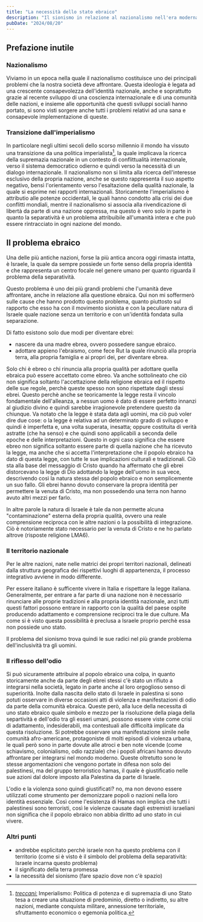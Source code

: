 ```yaml
---
title: "La necessità dello stato ebraico"
description: "Il sionismo in relazione al nazionalismo nell'era moderna e al problema della separatività"
pubDate: "2024/08/20"
---
```


## Prefazione inutile

### Nazionalismo

Viviamo in un epoca nella quale il nazionalismo costituisce uno dei principali
problemi che la nostra società deve affrontare. Questa ideologia è legata ad una
crescente consapevolezza dell'identità nazionale, anche e soprattutto grazie al
recente sviluppo di una coscienza internazionale e di una comunità delle
nazioni, e insieme alle opportunità che questi sviluppi sociali hanno portato,
si sono visti sorgere anche tutti i problemi relativi ad una sana e consapevole
implementazione di queste.

### Transizione dall'imperialismo

In particolare negli ultimi secoli dello scorso millennio il mondo ha vissuto
una transizione da una politica imperialista[^1], la quale implicava la ricerca
della supremazia nazionale in un contesto di conflittualità internazionale,
verso il sistema democratico odierno e quindi verso la necessità di un dialogo
internazionale. Il nazionalismo non si limita alla ricerca dell'interesse
esclusivo della propria nazione, anche se questo rappresenta il suo aspetto
negativo, bensì l'orientamento verso l'esaltazione della qualità nazionale, la
quale si esprime nei rapporti internazionali. Storicamente l'imperialismo è
attributio alle potenze occidentali, le quali hanno condotto alla crisi dei due
conflitti mondiali, mentre il nazionalismo si associa alla rivendicazione di
libertà da parte di una nazione oppressa, ma questo è vero solo in parte in
quanto la separatività è un problema attribuibile all'umanità intera e che può
essere rintracciato in ogni nazione del mondo.

## Il problema ebraico

Una delle più antiche nazioni, forse la più antica ancora oggi rimasta intatta,
è Israele, la quale da sempre possiede un forte senso della propria identità e
che rappresenta un centro focale nel genere umano per quanto riguarda il
problema della separatività.

Questo problema è uno dei più grandi problemi che l'umanità deve affrontare,
anche in relazione alla questione ebraica. Qui non mi soffermerò sulle cause che
hanno prodotto questo problema, quanto piuttosto sul rapporto che esso ha con il
movimento sionista e con la peculiare natura di Israele quale nazione senza un
territorio e con un'identità fondata sulla separazione.

Di fatto esistono solo due modi per diventare ebrei:

- nascere da una madre ebrea, ovvero possedere sangue ebraico.
- adottare appieno l'ebraismo, come fece Rut la quale rinunciò alla propria
  terra, alla propria famiglia e ai propri dei, per diventare ebrea.

Solo chi è ebreo o chi rinuncia alla propria qualità per adottare quella ebraica
può essere accettato come ebreo. Va anche sottolineato che ciò non significa
soltanto l'accettazione della religione ebraica ed il rispetto delle sue regole,
perchè queste spesso non sono rispettate dagli stessi ebrei. Questo perchè anche
se teoricamente la legge resta il vincolo fondamentale dell'alleanza, a nessun
uomo è dato di essere perfetto innanzi al giudizio divino e quindi sarebbe
irragionevole pretendere questo da chiunque. Va notato che la legge è stata data
agli uomini, ma ciò può voler dire due cose: o la legge è relativa ad un
determinato grado di sviluppo e quindi è imperfetta e, una volta superata,
inesatta; oppure costituita di verità astratte (che ha senso) e che quindi sono
applicabili a seconda delle epoche e delle interpretazioni. Questo in ogni caso
significa che essere ebreo non significa soltanto essere parte di quella nazione
che ha ricevuto la legge, ma anche che si accetta l'interpretazione che il
popolo ebraico ha dato di questa legge, con tutte le sue implicazioni culturali
e tradizionali. Ciò sta alla base del messaggio di Cristo quando ha affermato
che gli ebrei distorcevano la legge di Dio adottando la legge dell'uomo in sua
vece, descrivendo così la natura stessa del popolo ebraico e non semplicemente
un suo fallo. Gli ebrei hanno dovuto conservare la propra identità per
permettere la venuta di Cristo, ma non possedendo una terra non hanno avuto
altri mezzi per farlo.

In altre parole la natura di Israele è tale da non permette alcuna
"contaminazione" esterna della propria qualità, ovvero una reale comprensione
reciproca con le altre nazioni o la possibilità di integrazione. Ciò è
notoriamente stato necessario per la venuta di Cristo e ne ho parlato altrove
(risposte religione LMA6).

### Il territorio nazionale

Per le altre nazioni, nate nelle matrici dei propri territori nazionali,
delineati dalla struttura geografica dei rispettivi luoghi di appartenenza, il
processo integrativo avviene in modo differente.

Per essere italiano è sufficente vivere in Italia e rispettare la legge
italiana. Generalmente, per entrare a far parte di una nazione non è necessario
rinunciare alle proprie tradizioni e alla propria identità nazionale, anzi tutti
questi fattori possono entrare in rapporto con la qualità del paese ospite
producendo adattamento e comprensione reciproci tra le due culture. Ma come si è
visto questa possibilità è preclusa a Israele proprio perchè essa non possiede
uno stato.

Il problema del sionismo trova quindi le sue radici nel più grande problema
dell'inclusività tra gli uomini.

### Il riflesso dell'odio

Si può sicuramente attribuire al popolo ebraico una colpa, in quanto
storicamente anche da parte degli ebrei stessi c'è stato un rifiuto a integrarsi
nella società, legato in parte anche al loro orgoglioso senso di superiorità.
Inolte dalla nascita dello stato di Israele in palestina si sono potuti
osservare in diverse occasioni atti di violenza e manifestazioni di odio da
parte della comunità ebraica. Queste però, alla luce della necessita di uno
stato ebraico quale simbolo e mezzo per la risoluzione della piaga della
separtività e dell'odio tra gli esseri umani, possono essere viste come crisi di
adattamento, indesiderabili, ma contestuali alle difficoltà implicate da questa
risoluzione. Si potrebbe osservare una manifestazione simile nelle comunità
afro-americane, protagoniste di molti episodi di violenza urbana, le quali però
sono in parte dovute alle atroci e ben note vicende (come schiavismo,
colonialismo, odio razziale) che i popoli africani hanno dovuto affrontare per
integrarsi nel mondo moderno. Queste oltretutto sono le stesse argomentazioni
che vengono portate in difesa non solo dei palestinesi, ma del gruppo
terroristico hamas, il quale è giustificatio nelle sue azioni dal dolore imposto
alla Palestina da parte di Israele.

L'odio e la violenza sono quindi giustificati? no, ma non devono essere
utilizzati come strumento per demonizzare popoli o nazioni nella loro identità
essenziale. Così come l'esistenza di Hamas non implica che tutti i palestinesi
sono terroristi, così le violenze causate dagli estremisti israeliani non
significa che il popolo ebraico non abbia diritto ad uno stato in cui vivere.

### Altri punti

- andrebbe esplicitato perchè israele non ha questo problema con il
  territorio (come si è visto è il simbolo del problema della separatività:
  Israele incarna questo problema)
- il significato della terra promessa
- la necessità del sionismo (fare spazio dove non c'è spazio)

[^1]:
    [_treccani:_](https://www.treccani.it/enciclopedia/imperialismo)
    Imperialismo: Politica di potenza e di supremazia di uno Stato tesa a creare
    una situazione di predominio, diretto o indiretto, su altre nazioni,
    mediante conquista militare, annessione territoriale, sfruttamento economico
    o egemonia politica.
